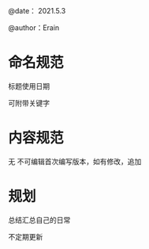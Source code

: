 
@date：  2021.5.3

@author：Erain

# 命名规范
标题使用日期

可附带关键字

# 内容规范
无
不可编辑首次编写版本，如有修改，追加

# 规划
总结汇总自己的日常

不定期更新

